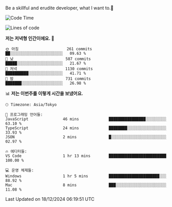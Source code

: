 Be a skillful and erudite developer, what I want to.👶

<!--START_SECTION:waka-->
![Code Time](http://img.shields.io/badge/Code%20Time-1%2C474%20hrs%208%20mins-blue)

![Lines of code](https://img.shields.io/badge/%EC%A0%80%EB%8A%94%20%EC%97%AC%ED%83%9C%EA%B9%8C%EC%A7%80%20-918.3%20thousand%20%EC%A4%84%EC%9D%98%20%EC%BD%94%EB%93%9C%EB%A5%BC%20%EC%9E%91%EC%84%B1%ED%96%88%EC%96%B4%EC%9A%94.-blue)

**저는 저녁형 인간이에요. 🦉** 

```text
🌞 아침                     261 commits         ██░░░░░░░░░░░░░░░░░░░░░░░   09.63 % 
🌆 낮　                     587 commits         █████░░░░░░░░░░░░░░░░░░░░   21.67 % 
🌃 저녁                     1130 commits        ██████████░░░░░░░░░░░░░░░   41.71 % 
🌙 밤　                     731 commits         ███████░░░░░░░░░░░░░░░░░░   26.98 % 
```


📊 **저는 이번주를 이렇게 시간을 보냈어요.** 

```text
🕑︎ Timezone: Asia/Tokyo

💬 프로그래밍 언어들: 
JavaScript               46 mins             ████████████████░░░░░░░░░   63.10 % 
TypeScript               24 mins             ████████░░░░░░░░░░░░░░░░░   33.93 % 
JSON                     2 mins              █░░░░░░░░░░░░░░░░░░░░░░░░   02.97 % 

🔥 에디터들: 
VS Code                  1 hr 13 mins        █████████████████████████   100.00 % 

💻 운영 체제들: 
Windows                  1 hr 5 mins         ██████████████████████░░░   88.92 % 
Mac                      8 mins              ███░░░░░░░░░░░░░░░░░░░░░░   11.08 % 
```


 Last Updated on 18/12/2024 06:19:51 UTC
<!--END_SECTION:waka-->
